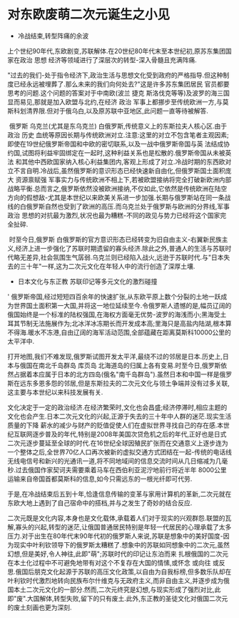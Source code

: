 # 对东欧废萌二次元诞生之小见

- 冷战结束,转型阵痛的余波

​	上个世纪90年代,东欧剧变,苏联解体.在20世纪80年代末至本世纪初,原苏东集团国家在政治 思想 经济等领域进行了深层次的转型-深入骨髓且充满阵痛.

​	"过去的我们-处于指令经济下,政治生活与思想文化受到政府的严格指导.但这种制度已经永远被埋葬了.那么未来的我们向何处去?"这是许多苏东集团居民 官员都要思考的问题.这个问题的答案对于中南欧(波兰 捷克 斯洛伐克等等)及波罗的海三国显而易见,那就是加入欧盟与北约,在经济 政治 军事上都挪步至传统欧洲一方,与莫斯科划清界限.但对于俄乌白,以及原苏联中亚地区,此问题一直等待被解答.

​	俄罗斯 乌克兰(尤其是东乌克兰) 白俄罗斯,传统意义上的东斯拉夫人核心区.由于政治 历史 血统等原因长期与传统欧洲对立.注意:这里的对立不包含笔者主观因素;即使在19世纪俄罗斯帝国和中欧的密切联系,以及一战中俄罗斯帝国与英 法结成协约国,试图将利益牢固绑定在一起时,这种利益关系也是松散的.俄罗斯帝国从未被英 法 和其他中西欧国家纳入核心利益集团内,客观上形成了对立.冷战时期的东西欧对立不言自明.冷战后,虽然俄罗斯的意识形态已经快速新自由化,但俄罗斯国土面积庞大 资源禀赋强 军事实力与传统欧洲不相上下,若被欧盟接纳将完全打破新欧洲内部战略平衡.总而言之,俄罗斯依然没被欧洲接纳,不仅如此,它依然是传统欧洲在陆空方向的假想敌-尤其是本世纪以来欧美关系进一步加强.长期与俄罗斯站在同一条战线的白俄罗斯自然也受到了欧洲的高压.而乌克兰处于俄罗斯与欧洲的分界线,军事 政治 思想的对抗最为激烈,状况也最为糟糕-不同的政见与势力已经将这个国家完全扯碎.

​	时至今日,俄罗斯 白俄罗斯的官方意识形态已经转变为旧自由主义-右翼新民族主义,经济上进一步强化了苏联时期遗留的寡头经济.除此之外,普通人的生活与苏联时代略无差异,社会氛围生气孱弱.乌克兰则已经陷入战火,远逊于苏联时代.与"日本失去的三十年"一样,这为二次元文化在年轻人中的流行创造了深厚土壤.

- 日本文化与东正教 苏联印记等多元文化的激烈碰撞

'	俄罗斯帝国,经过短短四百余年的快速扩张,从东欧平原上数个分裂的土地一跃成为世界国土面积第一大国,并将这一地位延续至今.令俄罗斯人遗憾的是,幅员辽阔的俄国始终是一个标准的陆权强国,在海权方面毫无优势-波罗的海浅而小;黑海受土耳其节制无法施展作为;北冰洋冰冻期长而开发成本高;里海只是高盐内陆湖,根本算不得海.暖水不冻港,自由辽阔的海军活动范围,全部蕴藏在距离莫斯科10000公里的太平洋中.

​	打开地图,我们不难发现,俄罗斯试图开发太平洋,最绕不过的邻居是日本.历史上,日本与俄国在南北千岛群岛 库页岛 北海道岛的归属上各有变易.时至今日,俄罗斯依然占据着本应属于日本的北方四岛(俄名"南千岛群岛").虽然日本和中国一样是俄罗斯在远东多恩多怨的邻居,但是东斯拉夫的二次元文化与领土争端并没有过多关联,这主要与本世纪以来科技发展有关.

​	文化决定于一定的政治经济.在经济繁荣时,文化也会昌盛;经济停滞时,相应主题的文化也会产生.日本二次元文化的兴起,正源于失去的三十年中人群的迷茫.现实生活质量的下降 薪水的减少与财产的贬值促使人们在虚拟世界寻找自己的存在感.本世纪互联网逐步普及的年代,特别是2008年美国次贷危机之后的年代,正好也是日式二次元逐步蔓延至全球的时代.在16世纪全球因殖民扩张而在交通意义上逐步连为一个整体之后,全世界70亿人口再次被新的虚拟交通方式团结在一起-传统的电话线 无线电信号和新兴的光通讯一道,将不同地域间的信息交流时间从几日缩减为几毫秒.过去俄国作家契诃夫需要乘着马车在西伯利亚泥泞地前行将近半年 8000公里运输来自帝国首都莫斯科的信息,如今只需远东的一根光纤即可代劳.

​	于是,在冷战结束后五到十年,恰逢信息传输的变革与家用计算机的革新,二次元就在东欧大地上遇到了自己宿命中的搭档,并与之发生了奇妙的结合反应.

​	二次元既是文化内容,本身也是文化载体,承载着人们对于现实的兴观群怨.联盟的瓦解,寡头的兴起,转型的迷茫,让俄国普通居民特别是年轻一代居民的心理承载了太多压力.对于出生在80年代末90年代初的俄罗斯人来说,苏联是想象中的美好国度-因为现实中叶利钦领导下的俄罗斯太糟糕了.想象中的苏联如同想象中的二次元,虽然幻想,但是美好,令人神往,此即"萌";苏联时代的印记让东泊而来 扎根俄国的二次元在本土化过程中不可避免地带有对这个不复存在大国的情愫,或怀念 或向往 或反思.俄国后朋克文化起源于苏联的高压文化政策,以自由为自我标榜,但多数乐队却在叶利钦时代激烈地转向民族布尔什维克与无政府主义,而非自由主义,并逐步成为俄国本土二次元文化的一部分.然而,二次元终究是幻想,与现实形成了强烈对比,此即"废".大国解体,转型失败,留下的只有废土.此外,东正教的圣徒文化对俄国二次元的废土刻画也更为深刻.